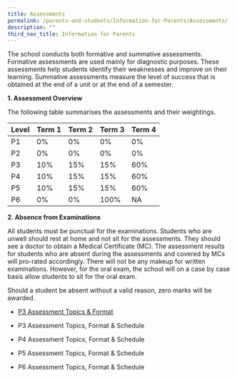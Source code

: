 ```yaml
---
title: Assessments
permalink: /parents-and-students/Information-for-Parents/Assessments/
description: ""
third_nav_title: Information for Parents
---
```

The school conducts both formative and summative assessments. Formative assessments are used mainly for diagnostic purposes. These assessments help students identify their weaknesses and improve on their learning. Summative assessments measure the level of success that is obtained at the end of a unit or at the end of a semester.


**1. Assessment Overview**

The following table summarises the assessments and their weightings.



| Level | Term 1 | Term 2 | Term 3 | Term 4  |
| -------- | -------- | -------- |-------- | -------- |
| P1     |  0%    | 0%     | 0%     | 0%     |
| P2     |  0%    | 0%     | 0%     | 0%     |
| P3     | 10%     | 15%     | 15%     | 60%     |
| P4     | 10%     | 15%     | 15%     | 60%     |
| P5     | 10%     | 15%     | 15%     | 60%     |
| P6     | 0%       | 0%      | 100%   | NA       |

**2. Absence from Examinations**

All students must be punctual for the examinations. Students who are unwell should rest at home and not sit for the assessments. They should see a doctor to obtain a Medical Certificate (MC). The assessment results for students who are absent during the assessments and covered by MCs will pro-rated accordingly. There will not be any makeup for written examinations. However, for the oral exam, the school will on a case by case basis allow students to sit for the oral exam.

Should a student be absent without a valid reason, zero marks will be awarded.


* [P3 Assessment Topics & Format](/files/Assessments/P3_Sem_1_Assessment.pdf)

*   P3 Assessment Topics, Format & Schedule
*   P4 Assessment Topics, Format & Schedule
*   P5 Assessment Topics, Format & Schedule
*   P6 Assessment Topics, Format & Schedule
